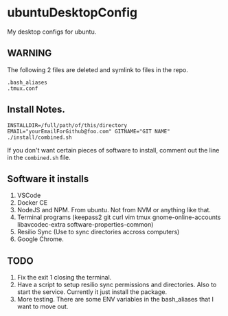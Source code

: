 # ubuntuDesktopConfig

My desktop configs for ubuntu.

## WARNING

The following 2 files are deleted and symlink to files in the repo.

```
.bash_aliases
.tmux.conf
```

## Install Notes.

```
INSTALLDIR=/full/path/of/this/directory EMAIL="yourEmailForGithub@foo.com" GITNAME="GIT NAME" ./install/combined.sh
```

If you don't want certain pieces of software to install, comment out the line in the `combined.sh` file.

## Software it installs

1. VSCode
2. Docker CE
3. NodeJS and NPM. From ubuntu. Not from NVM or anything like that.
4. Terminal programs (keepass2 git curl vim tmux gnome-online-accounts libavcodec-extra software-properties-common)
5. Resilio Sync (Use to sync directories accross computers)
6. Google Chrome.

## TODO

1. Fix the exit 1 closing the terminal.
2. Have a script to setup resilio sync permissions and directories. Also to start the service. Currently it just install the package.
3. More testing. There are some ENV variables in the bash_aliases that I want to move out.